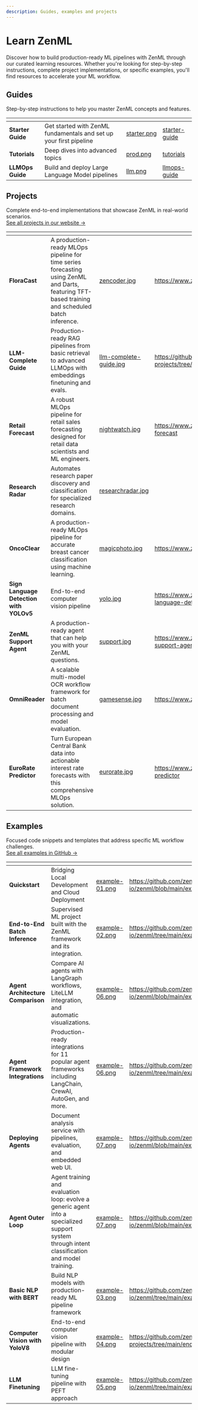 ```yaml
---
description: Guides, examples and projects
---
```


# Learn ZenML

Discover how to build production-ready ML pipelines with ZenML through our curated learning resources. Whether you're looking for step-by-step instructions, complete project implementations, or specific examples, you'll find resources to accelerate your ML workflow.

## Guides

Step-by-step instructions to help you master ZenML concepts and features.

<table data-view="cards"><thead><tr><th></th><th></th><th data-hidden data-card-cover data-type="files"></th><th data-hidden data-card-target data-type="content-ref"></th></tr></thead><tbody><tr><td><strong>Starter Guide</strong></td><td>Get started with ZenML fundamentals and set up your first pipeline</td><td><a href=".gitbook/assets/starter.png">starter.png</a></td><td><a href="starter-guide/">starter-guide</a></td></tr><tr><td><strong>Tutorials</strong></td><td>Deep dives into advanced topics</td><td><a href=".gitbook/assets/prod.png">prod.png</a></td><td><a href="tutorial/organizing-pipelines-and-models.md">tutorials</a></td></tr><tr><td><strong>LLMOps Guide</strong></td><td>Build and deploy Large Language Model pipelines</td><td><a href=".gitbook/assets/llm.png">llm.png</a></td><td><a href="llmops-guide/">llmops-guide</a></td></tr></tbody></table>

## Projects

Complete end-to-end implementations that showcase ZenML in real-world scenarios.\
[See all projects in our website →](https://www.zenml.io/projects)

<table data-view="cards"><thead><tr><th></th><th></th><th data-hidden data-card-cover data-type="files"></th><th data-hidden data-card-target data-type="content-ref"></th></tr></thead><tbody><tr><td><strong>FloraCast</strong></td><td>A production-ready MLOps pipeline for time series forecasting using ZenML and Darts, featuring TFT-based training and scheduled batch inference.</td><td><a href=".gitbook/assets/zencoder.jpg">zencoder.jpg</a></td><td><a href="https://www.zenml.io/projects/floracast">https://www.zenml.io/projects/floracast</a></td></tr><tr><td><strong>LLM-Complete Guide</strong></td><td>Production-ready RAG pipelines from basic retrieval to advanced LLMOps with embeddings finetuning and evals.</td><td><a href=".gitbook/assets/llm-complete-guide.jpg">llm-complete-guide.jpg</a></td><td><a href="https://github.com/zenml-io/zenml-projects/tree/main/llm-complete-guide">https://github.com/zenml-io/zenml-projects/tree/main/llm-complete-guide</a></td></tr><tr><td><strong>Retail Forecast</strong></td><td>A robust MLOps pipeline for retail sales forecasting designed for retail data scientists and ML engineers.</td><td><a href=".gitbook/assets/nightwatch.jpg">nightwatch.jpg</a></td><td><a href="https://www.zenml.io/projects/retail-forecast">https://www.zenml.io/projects/retail-forecast</a></td></tr><tr><td><strong>Research Radar</strong></td><td>Automates research paper discovery and classification for specialized research domains.</td><td><a href=".gitbook/assets/researchradar.jpg">researchradar.jpg</a></td><td></td></tr><tr><td><strong>OncoClear</strong></td><td>A production-ready MLOps pipeline for accurate breast cancer classification using machine learning.</td><td><a href=".gitbook/assets/magicphoto.jpg">magicphoto.jpg</a></td><td><a href="https://www.zenml.io/projects/oncoclear">https://www.zenml.io/projects/oncoclear</a></td></tr><tr><td><strong>Sign Language Detection with YOLOv5</strong></td><td>End-to-end computer vision pipeline</td><td><a href=".gitbook/assets/yolo.jpg">yolo.jpg</a></td><td><a href="https://www.zenml.io/projects/sign-language-detection-with-yolov5">https://www.zenml.io/projects/sign-language-detection-with-yolov5</a></td></tr><tr><td><strong>ZenML Support Agent</strong></td><td>A production-ready agent that can help you with your ZenML questions.</td><td><a href=".gitbook/assets/support.jpg">support.jpg</a></td><td><a href="https://www.zenml.io/projects/zenml-support-agent">https://www.zenml.io/projects/zenml-support-agent</a></td></tr><tr><td><strong>OmniReader</strong></td><td>A scalable multi-model OCR workflow framework for batch document processing and model evaluation.</td><td><a href=".gitbook/assets/gamesense.jpg">gamesense.jpg</a></td><td><a href="https://www.zenml.io/projects/omnireader">https://www.zenml.io/projects/omnireader</a></td></tr><tr><td><strong>EuroRate Predictor</strong></td><td>Turn European Central Bank data into actionable interest rate forecasts with this comprehensive MLOps solution.</td><td><a href=".gitbook/assets/eurorate.jpg">eurorate.jpg</a></td><td><a href="https://www.zenml.io/projects/eurorate-predictor">https://www.zenml.io/projects/eurorate-predictor</a></td></tr></tbody></table>

## Examples

Focused code snippets and templates that address specific ML workflow challenges.\
[See all examples in GitHub →](https://github.com/zenml-io/zenml-projects)

<table data-view="cards"><thead><tr><th></th><th></th><th data-hidden data-card-cover data-type="files"></th><th data-hidden data-card-target data-type="content-ref"></th></tr></thead><tbody><tr><td><strong>Quickstart</strong></td><td>Bridging Local Development and Cloud Deployment</td><td><a href=".gitbook/assets/example-01.png">example-01.png</a></td><td><a href="https://github.com/zenml-io/zenml/blob/main/examples/quickstart">https://github.com/zenml-io/zenml/blob/main/examples/quickstart</a></td></tr><tr><td><strong>End-to-End Batch Inference</strong></td><td>Supervised ML project built with the ZenML framework and its integration.</td><td><a href=".gitbook/assets/example-02.png">example-02.png</a></td><td><a href="https://github.com/zenml-io/zenml/tree/main/examples/e2e">https://github.com/zenml-io/zenml/tree/main/examples/e2e</a></td></tr><tr><td><strong>Agent Architecture Comparison</strong></td><td>Compare AI agents with LangGraph workflows, LiteLLM integration, and automatic visualizations.</td><td><a href=".gitbook/assets/example-06.png">example-06.png</a></td><td><a href="https://github.com/zenml-io/zenml/blob/main/examples/agent_comparison">https://github.com/zenml-io/zenml/blob/main/examples/agent_comparison</a></td></tr><tr><td><strong>Agent Framework Integrations</strong></td><td>Production-ready integrations for 11 popular agent frameworks including LangChain, CrewAI, AutoGen, and more.</td><td><a href=".gitbook/assets/example-06.png">example-06.png</a></td><td><a href="https://github.com/zenml-io/zenml/tree/main/examples/agent_framework_integrations">https://github.com/zenml-io/zenml/tree/main/examples/agent_framework_integrations</a></td></tr><tr><td><strong>Deploying Agents</strong></td><td>Document analysis service with pipelines, evaluation, and embedded web UI.</td><td><a href=".gitbook/assets/example-07.png">example-07.png</a></td><td><a href="https://github.com/zenml-io/zenml/blob/main/examples/deploying_agent">https://github.com/zenml-io/zenml/blob/main/examples/deploying_agent</a></td></tr><tr><td><strong>Agent Outer Loop</strong></td><td>Agent training and evaluation loop: evolve a generic agent into a specialized support system through intent classification and model training.</td><td><a href=".gitbook/assets/example-07.png">example-07.png</a></td><td><a href="https://github.com/zenml-io/zenml/blob/main/examples/agent_outer_loop">https://github.com/zenml-io/zenml/blob/main/examples/agent_outer_loop</a></td></tr><tr><td><strong>Basic NLP with BERT</strong></td><td>Build NLP models with production-ready ML pipeline framework</td><td><a href=".gitbook/assets/example-03.png">example-03.png</a></td><td><a href="https://github.com/zenml-io/zenml/tree/main/examples/e2e_nlp">https://github.com/zenml-io/zenml/tree/main/examples/e2e_nlp</a></td></tr><tr><td><strong>Computer Vision with YoloV8</strong></td><td>End-to-end computer vision pipeline with modular design</td><td><a href=".gitbook/assets/example-04.png">example-04.png</a></td><td><a href="https://github.com/zenml-io/zenml-projects/tree/main/end-to-end-computer-vision">https://github.com/zenml-io/zenml-projects/tree/main/end-to-end-computer-vision</a></td></tr><tr><td><strong>LLM Finetuning</strong></td><td>LLM fine-tuning pipeline with PEFT approach</td><td><a href=".gitbook/assets/example-05.png">example-05.png</a></td><td><a href="https://github.com/zenml-io/zenml/tree/main/examples/llm_finetuning">https://github.com/zenml-io/zenml/tree/main/examples/llm_finetuning</a></td></tr></tbody></table>
